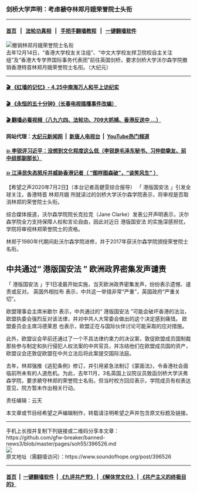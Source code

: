 ### 剑桥大学声明：考虑褫夺林郑月娥荣誉院士头衔
------------------------

#### [首页](https://github.com/gfw-breaker/banned-news3/blob/master/README.md) &nbsp;&nbsp;|&nbsp;&nbsp; [法轮功真相](https://github.com/begood0513/basic/blob/master/README.md)  &nbsp;&nbsp;|&nbsp;&nbsp; [手把手翻墙教程](https://github.com/gfw-breaker/guides/wiki)  &nbsp;&nbsp;|&nbsp;&nbsp; [一键翻墙软件](https://github.com/gfw-breaker/nogfw/blob/master/README.md)  



<div><img alt="撤销林郑月娥荣誉院士名衔" src="https://img.soundofhope.org/2020-07/1-1-600x450-1593680574158.jpeg"/>
<br/><figcaption class="caption">
 去年12月14日，“香港大学校友关注组”、“中文大学校友捍卫院校自主关注组”及“香港大专学界国际事务代表团”前往英国剑桥，要求剑桥大学沃尔森学院撤销香港特首林郑月娥荣誉院士名衔。（大纪元）
</figcaption></div><hr/>

#### [ 🎬  《红墙的记忆》- 4.25中南海万人和平上访纪实](http://141.164.39.94:10000/videos/legend/425.html)

#### [ 🎬  《永恒的五十分钟》（长春电视插播事件改编） ](http://141.164.39.94:10000/videos/news/ComingForYou-2.html)

#### [ 🎬  翻墙必看视频（八九六四、法轮功、709大抓捕、香港反送中 ...）](https://github.com/gfw-breaker/links/blob/master/banned.md)

#### 网站代理：[大纪元新闻网](http://167.172.10.89:10080/gb/) &nbsp;|&nbsp; [新唐人电视台](http://167.172.10.89:8808/gb/) &nbsp;|&nbsp; [YouTube热门频道](http://158.247.203.241/youtube.html)

#### [ 💥 李锐评习近平：没想到文化程度这么低（李锐是毛泽东秘书、习仲勋挚友、前中组部副部长）](http://141.164.39.94:10000/videos/res/Communist/lirui-xi.html)

#### [ 💥 江泽民失态怒斥并威胁香港记者（ “图样图森破”，“谈笑风生” ）](http://141.164.39.94:10000/videos/res/realjzm/naive.html)

<div><div class="Content__Wrapper sc-1bvya0-0 grZQxZ">
 <p class="meta-top">
  <span class="meta">
   【希望之声2020年7月2日】（本台记者高健雯综合报导）
  </span>
  「
  <ok href="/term/289951">
   港版国安法
  </ok>
  」引发全球关注，香港特首
  <ok href="/term/2253">
   林郑月娥
  </ok>
  所就读过的剑桥大学沃尔森学院表示，将审视是否取消林郑的荣誉院士头衔。
 </p>
 <p>
  综合媒体报道，沃尔森学院院长克拉克（Jane Clarke）发表公开声明表示，沃尔森学院全力支持保障人权和言论自由，因此对近日
  <ok href="/term/289951">
   港版国安法
  </ok>
  的实施深感担忧，学院将审视林郑荣誉院士的资格。
 </p>
 <p>
  林郑于1980年代期间赴沃尔森学院进修，并于2017年获沃尔森学院颁授荣誉院士名衔。
 </p>
 <h2>
  中共通过“
  <ok href="/term/289951">
   港版国安法
  </ok>
  ” 欧洲政界密集发声谴责
 </h2>
 <p>
  「
  <ok href="/term/289951">
   港版国安法
  </ok>
  」于1日凌晨开始实施，当天欧洲政界密集发声，纷纷表示遗憾、谴责或反对。
  <ok href="/term/2805">
   英国外相拉布
  </ok>
  表示，中共这一举措非常“严重”，英国政府“严重关切”。
 </p>
 <div class="AD_Embed__Wrap-sc-1xslmin-0 igMuqX module desktop">
  <div>
  </div>
 </div>
 <p>
  <ok href="/term/316975">
   欧盟理事会主席米歇尔
  </ok>
  表示，中共通过的“
  <ok href="/term/289951">
   港版国安法
  </ok>
  ”可能会破坏香港的法治，欧盟执委会强烈反对该法律，并对中共人大常委会做出的这个决定感到痛惜。
  <ok href="/term/147727">
   欧盟委员会主席冯德莱恩
  </ok>
  也表示，欧盟正在与国际伙伴讨论可能采取的应对措施。
 </p>
 <p>
  此外，欧盟议会早前还通过了一个不具法律约束力的决议案，敦促欧盟成员国制裁那些参与制定和执行侵犯人权法案的中共官员，并冻结他们在欧盟成员国的资产，欧盟议会还敦促欧盟在中共立法后将此案提交国际法庭。
 </p>
 <p>
  去年，林郑强推《逃犯条例》修订，并引用紧急法制订《蒙面法》，令香港社会面临前所未有的人道危机。为此，去年11月，3名英国上议院议员致函剑桥大学沃弗森学院，要求褫夺林郑的荣誉院士名衔。但当时校方回应表示，学院成员有权表达意见，院方暂未作出相关行动。
 </p>
 <p class="meta-btm">
  责任编辑：云天
 </p>
 <p class="meta-btm">
  本文章或节目经希望之声编辑制作，转载请注明希望之声并包含原文标题及链接。
 </p>
</div>
</div>
<hr/>
手机上长按并复制下列链接或二维码分享本文章：<br/>
https://github.com/gfw-breaker/banned-news3/blob/master/pages/soh55/396526.md <br/>
<a href='https://github.com/gfw-breaker/banned-news3/blob/master/pages/soh55/396526.md'><img src='https://github.com/gfw-breaker/banned-news3/blob/master/pages/soh55/396526.md.png'/></a> <br/>
原文地址（需翻墙访问）：https://www.soundofhope.org/post/396526


------------------------
#### [首页](https://github.com/gfw-breaker/banned-news3/blob/master/README.md) &nbsp;|&nbsp; [一键翻墙软件](https://github.com/gfw-breaker/nogfw/blob/master/README.md) &nbsp;| [《九评共产党》](https://github.com/gfw-breaker/9ping.md/blob/master/README.md#九评之一评共产党是什么) | [《解体党文化》](https://github.com/gfw-breaker/jtdwh.md/blob/master/README.md) | [《共产主义的终极目的》](https://github.com/gfw-breaker/gczydzjmd.md/blob/master/README.md)


<img src='http://gfw-breaker.win/banned-news3/pages/soh55/396526.md' width='0px' height='0px'/>